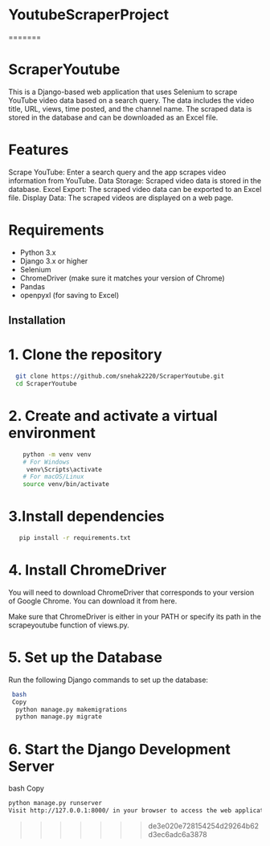 
# YoutubeScraperProject
=======
# ScraperYoutube
This is a Django-based web application that uses Selenium to scrape YouTube video data based on a search query. The data includes the video title, URL, views, time posted, and the channel name. The scraped data is stored in the database and can be downloaded as an Excel file.
# Features
Scrape YouTube: Enter a search query and the app scrapes video information from YouTube.
Data Storage: Scraped video data is stored in the database.
Excel Export: The scraped video data can be exported to an Excel file.
Display Data: The scraped videos are displayed on a web page.
# Requirements
- Python 3.x
- Django 3.x or higher
- Selenium
- ChromeDriver (make sure it matches your version of Chrome)
- Pandas
- openpyxl (for saving to Excel)
## Installation
# 1. Clone the repository
 ```sh
   git clone https://github.com/snehak2220/ScraperYoutube.git
   cd ScraperYoutube
```
# 2. Create and activate a virtual environment
```sh
    python -m venv venv
    # For Windows
     venv\Scripts\activate
    # For macOS/Linux
    source venv/bin/activate
```
# 3.Install dependencies
```sh
   pip install -r requirements.txt
```
# 4. Install ChromeDriver
You will need to download ChromeDriver that corresponds to your version of Google Chrome. You can download it from here.

Make sure that ChromeDriver is either in your PATH or specify its path in the scrapeyoutube function of views.py.

# 5. Set up the Database
Run the following Django commands to set up the database:
```sh
 bash
 Copy
  python manage.py makemigrations
  python manage.py migrate
```
# 6. Start the Django Development Server
bash
Copy
```sh
python manage.py runserver
Visit http://127.0.0.1:8000/ in your browser to access the web application.
```

>>>>>>> de3e020e728154254d29264b62d3ec6adc6a3878
